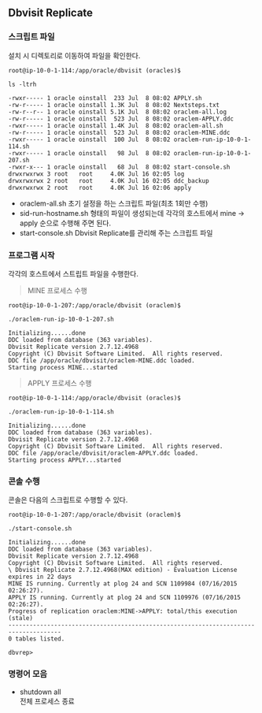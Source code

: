 ## Dbvisit Replicate

### 스크립트 파일

설치 시 디렉토리로 이동하여 파일을 확인한다.

	root@ip-10-0-1-114:/app/oracle/dbvisit (oracles)$

	ls -ltrh

	-rwxr----- 1 oracle oinstall  233 Jul  8 08:02 APPLY.sh
	-rw-r----- 1 oracle oinstall 1.3K Jul  8 08:02 Nextsteps.txt
	-rw-r--r-- 1 oracle oinstall 5.1K Jul  8 08:02 oraclem-all.log
	-rw-r----- 1 oracle oinstall  523 Jul  8 08:02 oraclem-APPLY.ddc
	-rwxr----- 1 oracle oinstall 1.4K Jul  8 08:02 oraclem-all.sh
	-rw-r----- 1 oracle oinstall  523 Jul  8 08:02 oraclem-MINE.ddc
	-rwxr----- 1 oracle oinstall  100 Jul  8 08:02 oraclem-run-ip-10-0-1-114.sh
	-rwxr----- 1 oracle oinstall   98 Jul  8 08:02 oraclem-run-ip-10-0-1-207.sh
	-rwxr-x--- 1 oracle oinstall   68 Jul  8 08:02 start-console.sh
	drwxrwxrwx 3 root   root     4.0K Jul 16 02:05 log
	drwxrwxrwx 2 root   root     4.0K Jul 16 02:05 ddc_backup
	drwxrwxrwx 2 root   root     4.0K Jul 16 02:06 apply

* oraclem-all.sh 초기 설정을 하는 스크립트 파일(최초 1회만 수행)
* sid-run-hostname.sh 형태의 파일이 생성되는데 각각의 호스트에서 mine -> apply 순으로 수행해 주면 된다.
* start-console.sh Dbvisit Replicate를 관리해 주는 스크립트 파일

### 프로그램 시작

각각의 호스트에서 스트립트 파일을 수행한다.

> MINE 프로세스 수행

	root@ip-10-0-1-207:/app/oracle/dbvisit (oraclem)$

	./oraclem-run-ip-10-0-1-207.sh

	Initializing......done
	DDC loaded from database (363 variables).
	Dbvisit Replicate version 2.7.12.4968
	Copyright (C) Dbvisit Software Limited.  All rights reserved.
	DDC file /app/oracle/dbvisit/oraclem-MINE.ddc loaded.
	Starting process MINE...started

> APPLY 프로세스 수행

	root@ip-10-0-1-114:/app/oracle/dbvisit (oracles)$

	./oraclem-run-ip-10-0-1-114.sh

	Initializing......done
	DDC loaded from database (363 variables).
	Dbvisit Replicate version 2.7.12.4968
	Copyright (C) Dbvisit Software Limited.  All rights reserved.
	DDC file /app/oracle/dbvisit/oraclem-APPLY.ddc loaded.
	Starting process APPLY...started

### 콘솔 수행

콘솔은 다음의 스크립트로 수행할 수 있다.

	root@ip-10-0-1-207:/app/oracle/dbvisit (oraclem)$

	./start-console.sh

	Initializing......done
	DDC loaded from database (363 variables).
	Dbvisit Replicate version 2.7.12.4968
	Copyright (C) Dbvisit Software Limited.  All rights reserved.
	\ Dbvisit Replicate 2.7.12.4968(MAX edition) - Evaluation License expires in 22 days
	MINE IS running. Currently at plog 24 and SCN 1109984 (07/16/2015 02:26:27).
	APPLY IS running. Currently at plog 24 and SCN 1109976 (07/16/2015 02:26:27).
	Progress of replication oraclem:MINE->APPLY: total/this execution (stale)
	-------------------------------------------------------------------------------------
	0 tables listed.

	dbvrep> 

### 명령어 모음

* shutdown all  
전체 프로세스 종료

